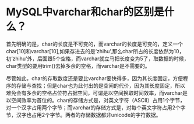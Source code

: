 # MySQL中varchar和char的区别是什么？

首先明确的是，char的长度是不可变的，而varchar的长度是可变的，定义一个char[10]和varchar[10],如果存进去的是‘zhihu’,那么char所占的长度依然为10，初‘zhihu’外，后面跟5个空格，而varchar就立马把长度变为5了，取数据的时候，char类型的要用trim()去掉多余的空格，而varchar是不需要的。      

尽管如此，char的存取数度还是要比varchar要快得多，因为其长度固定，方便程序的存储与查找；但是char也为此付出的是空间的代价，因为其长度固定，所以难免会有多余的空格占位符占据空间，可谓是以空间换取时间效率，而varchar是以空间效率为首位的。char的存储方式是，对英文字符（ASCII）占用1个字节，对一个汉字占用两个字节；而varchar的存储方式是，对每个英文字符占用2个字节，汉字也占用2个字节。两者的存储数据都非unicode的字符数据。

